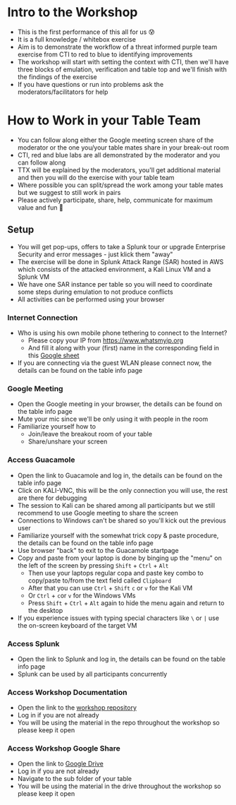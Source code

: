 # Intro to the Workshop
- This is the first performance of this all for us :cold_sweat:
- It is a full knowledge / whitebox exercise
- Aim is to demonstrate the workflow of a threat informed purple team exercise from CTI to red to blue to identifying improvements
- The workshop will start with setting the context with CTI, then we'll have three blocks of emulation, verification and table top and we'll finish with the findings of the exercise
- If you have questions or run into problems ask the moderators/facilitators for help

# How to Work in your Table Team
- You can follow along either the Google meeting screen share of the moderator or the one you/your table mates share in your break-out room
- CTI, red and blue labs are all demonstrated by the moderator and you can follow along
- TTX will be explained by the moderators, you'll get additional material and then you will do the exercise with your table team
- Where possible you can split/spread the work among your table mates but we suggest to still work in pairs
- Please actively participate, share, help, communicate for maximum value and fun :tada:

## Setup
- You will get pop-ups, offers to take a Splunk tour or upgrade Enterprise Security and error messages - just klick them "away"
- The exercise will be done in Splunk Attack Range (SAR) hosted in AWS which consists of the attacked environment, a Kali Linux VM and a Splunk VM
- We have one SAR instance per table so you will need to coordinate some steps during emulation to not produce conflicts
- All activities can be performed using your browser

### Internet Connection
- Who is using his own mobile phone tethering to connect to the Internet?
  - Please copy your IP from https://www.whatsmyip.org
  - And fill it along with your (first) name in the corresponding field in this [Google sheet](https://docs.google.com/spreadsheets/d/1Mq08oPex0Z1XPtCl6rPqtSVbonF_1UozHA_6ncfj4zs/edit?usp=share_link)
- If you are connecting via the guest WLAN please connect now, the details can be found on the table info page

### Google Meeting
- Open the Google meeting in your browser, the details can be found on the table info page
- Mute your mic since we'll be only using it with people in the room
- Familiarize yourself how to
  - Join/leave the breakout room of your table
  - Share/unshare your screen

### Access Guacamole
- Open the link to Guacamole and log in, the details can be found on the table info page
- Click on KALI-VNC, this will be the only connection you will use, the rest are there for debugging
- The session to Kali can be shared among all participants but we still recommend to use Google meeting to share the screen
- Connections to Windows can't be shared so you'll kick out the previous user
- Familiarize yourself with the somewhat trick copy & paste procedure, the details can be found on the table info page
- Use browser "back" to exit to the Guacamole startpage
- Copy and paste from your laptop is done by binging up the "menu" on the left of the screen by pressing `Shift` + `Ctrl` + `Alt`
  - Then use your laptops regular copa and paste key combo to copy/paste to/from the text field called `Clipboard`
  - After that you can use `Ctrl` + `Shift` `c` or `v` for the Kali VM
  - Or `Ctrl` + `c`or `v` for the Windows VMs
  - Press `Shift` + `Ctrl` + `Alt` again to hide the menu again and return to the desktop
- If you experience issues with typing special characters like `\` or `|` use the on-screen keyboard of the target VM

### Access Splunk
- Open the link to Splunk and log in, the details can be found on the table info page
- Splunk can be used by all participants concurrently

### Access Workshop Documentation
- Open the link to the [workshop repository](https://github.com/tscomm99/purple-team-workshop-2024)
- Log in if you are not already
- You will be using the material in the repo throughout the workshop so please keep it open

### Access Workshop Google Share
- Open the link to [Google Drive](https://drive.google.com/drive/folders/1dsrycoWPXzC-JB-ZamZ7EHxlOU5Fvq_J?usp=sharing)
- Log in if you are not already
- Navigate to the sub folder of your table
- You will be using the material in the drive throughout the workshop so please keep it open
